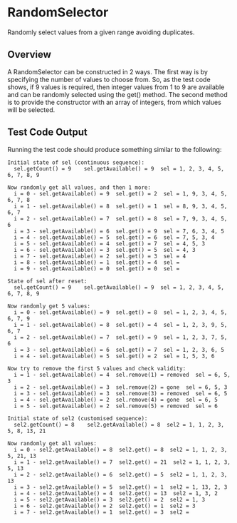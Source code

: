 # RandomSelector

Randomly select values from a given range avoiding duplicates.

## Overview

A RandomSelector can be constructed in 2 ways. The first way is by specifying 
the number of values to choose from. So, as the test code shows, if 9 values is 
required, then integer values from 1 to 9 are available and can be randomly 
selected using the get() method. The second method is to provide the constructor 
with an array of integers, from which values will be selected.

## Test Code Output

Running the test code should produce something similar to the following:

	Initial state of sel (continuous sequence):
	  sel.getCount() = 9    sel.getAvailable() = 9  sel = 1, 2, 3, 4, 5, 6, 7, 8, 9

	Now randomly get all values, and then 1 more:
	  i = 0 - sel.getAvailable() = 9  sel.get() = 2  sel = 1, 9, 3, 4, 5, 6, 7, 8
	  i = 1 - sel.getAvailable() = 8  sel.get() = 1  sel = 8, 9, 3, 4, 5, 6, 7
	  i = 2 - sel.getAvailable() = 7  sel.get() = 8  sel = 7, 9, 3, 4, 5, 6
	  i = 3 - sel.getAvailable() = 6  sel.get() = 9  sel = 7, 6, 3, 4, 5
	  i = 4 - sel.getAvailable() = 5  sel.get() = 6  sel = 7, 5, 3, 4
	  i = 5 - sel.getAvailable() = 4  sel.get() = 7  sel = 4, 5, 3
	  i = 6 - sel.getAvailable() = 3  sel.get() = 5  sel = 4, 3
	  i = 7 - sel.getAvailable() = 2  sel.get() = 3  sel = 4
	  i = 8 - sel.getAvailable() = 1  sel.get() = 4  sel = 
	  i = 9 - sel.getAvailable() = 0  sel.get() = 0  sel = 

	State of sel after reset:
	  sel.getCount() = 9    sel.getAvailable() = 9  sel = 1, 2, 3, 4, 5, 6, 7, 8, 9

	Now randomly get 5 values:
	  i = 0 - sel.getAvailable() = 9  sel.get() = 8  sel = 1, 2, 3, 4, 5, 6, 7, 9
	  i = 1 - sel.getAvailable() = 8  sel.get() = 4  sel = 1, 2, 3, 9, 5, 6, 7
	  i = 2 - sel.getAvailable() = 7  sel.get() = 9  sel = 1, 2, 3, 7, 5, 6
	  i = 3 - sel.getAvailable() = 6  sel.get() = 7  sel = 1, 2, 3, 6, 5
	  i = 4 - sel.getAvailable() = 5  sel.get() = 2  sel = 1, 5, 3, 6

	Now try to remove the first 5 values and check validity:
	  i = 1 - sel.getAvailable() = 4  sel.remove(1) = removed  sel = 6, 5, 3
	  i = 2 - sel.getAvailable() = 3  sel.remove(2) = gone  sel = 6, 5, 3
	  i = 3 - sel.getAvailable() = 3  sel.remove(3) = removed  sel = 6, 5
	  i = 4 - sel.getAvailable() = 2  sel.remove(4) = gone  sel = 6, 5
	  i = 5 - sel.getAvailable() = 2  sel.remove(5) = removed  sel = 6

	Initial state of sel2 (customised sequence):
	  sel2.getCount() = 8    sel2.getAvailable() = 8  sel2 = 1, 1, 2, 3, 5, 8, 13, 21

	Now randomly get all values:
	  i = 0 - sel2.getAvailable() = 8  sel2.get() = 8  sel2 = 1, 1, 2, 3, 5, 21, 13
	  i = 1 - sel2.getAvailable() = 7  sel2.get() = 21  sel2 = 1, 1, 2, 3, 5, 13
	  i = 2 - sel2.getAvailable() = 6  sel2.get() = 5  sel2 = 1, 1, 2, 3, 13
	  i = 3 - sel2.getAvailable() = 5  sel2.get() = 1  sel2 = 1, 13, 2, 3
	  i = 4 - sel2.getAvailable() = 4  sel2.get() = 13  sel2 = 1, 3, 2
	  i = 5 - sel2.getAvailable() = 3  sel2.get() = 2  sel2 = 1, 3
	  i = 6 - sel2.getAvailable() = 2  sel2.get() = 1  sel2 = 3
	  i = 7 - sel2.getAvailable() = 1  sel2.get() = 3  sel2 = 
